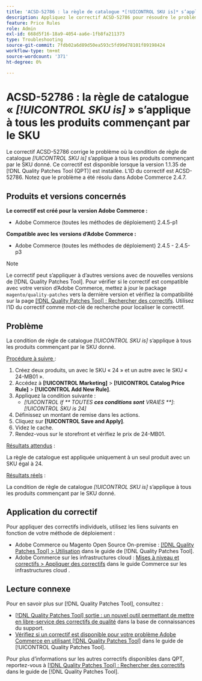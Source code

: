 ```yaml
---
title: 'ACSD-52786 : la règle de catalogue *[!UICONTROL SKU is]* s’applique à tous les produits commençant par le SKU'
description: Appliquez le correctif ACSD-52786 pour résoudre le problème d’Adobe Commerce où la condition de règle de catalogue *[!UICONTROL SKU is]* s’applique à tous les produits commençant par le SKU donné.
feature: Price Rules
role: Admin
exl-id: 668d5f16-18a9-4054-aa6e-1fb8fa211373
type: Troubleshooting
source-git-commit: 7fdb02a6d89d50ea593c5fd99d78101f89198424
workflow-type: tm+mt
source-wordcount: '371'
ht-degree: 0%

---
```


# ACSD-52786 : la règle de catalogue « *[!UICONTROL SKU is]* » s’applique à tous les produits commençant par le SKU

Le correctif ACSD-52786 corrige le problème où la condition de règle de catalogue *[!UICONTROL SKU is]* s’applique à tous les produits commençant par le SKU donné. Ce correctif est disponible lorsque la version 1.1.35 de [!DNL Quality Patches Tool (QPT)] est installée. L’ID du correctif est ACSD-52786. Notez que le problème a été résolu dans Adobe Commerce 2.4.7.

## Produits et versions concernés

**Le correctif est créé pour la version Adobe Commerce :**

* Adobe Commerce (toutes les méthodes de déploiement) 2.4.5-p1

**Compatible avec les versions d’Adobe Commerce :**

* Adobe Commerce (toutes les méthodes de déploiement) 2.4.5 - 2.4.5-p3

>[!NOTE]
>
>Le correctif peut s’appliquer à d’autres versions avec de nouvelles versions de [!DNL Quality Patches Tool]. Pour vérifier si le correctif est compatible avec votre version d’Adobe Commerce, mettez à jour le package `magento/quality-patches` vers la dernière version et vérifiez la compatibilité sur la page [[!DNL Quality Patches Tool] : Rechercher des correctifs](https://experienceleague.adobe.com/tools/commerce-quality-patches/index.html). Utilisez l’ID du correctif comme mot-clé de recherche pour localiser le correctif.

## Problème

La condition de règle de catalogue *[!UICONTROL SKU is]* s’applique à tous les produits commençant par le SKU donné.

<u>Procédure à suivre </u> :

1. Créez deux produits, un avec le SKU « 24 » et un autre avec le SKU « 24-MB01 ».
1. Accédez à **[!UICONTROL Marketing]** > **[!UICONTROL Catalog Price Rule]** > **[!UICONTROL Add New Rule]**.
1. Appliquez la condition suivante :
   * *[!UICONTROL If ** TOUTES **ces conditions sont** VRAIES **]*: *[!UICONTROL SKU is 24]*
1. Définissez un montant de remise dans les actions.
1. Cliquez sur **[!UICONTROL Save and Apply]**.
1. Videz le cache.
1. Rendez-vous sur le storefront et vérifiez le prix de 24-MB01.

<u>Résultats attendus</u> :

La règle de catalogue est appliquée uniquement à un seul produit avec un SKU égal à 24.

<u>Résultats réels</u> :

La condition de règle de catalogue *[!UICONTROL SKU is]* s’applique à tous les produits commençant par le SKU donné.

## Application du correctif

Pour appliquer des correctifs individuels, utilisez les liens suivants en fonction de votre méthode de déploiement :

* Adobe Commerce ou Magento Open Source On-premise : [[!DNL Quality Patches Tool] > Utilisation](/help/tools/quality-patches-tool/usage.md) dans le guide de [!DNL Quality Patches Tool].
* Adobe Commerce sur les infrastructures cloud : [Mises à niveau et correctifs > Appliquer des correctifs](https://experienceleague.adobe.com/docs/commerce-cloud-service/user-guide/develop/upgrade/apply-patches.html) dans le guide Commerce sur les infrastructures cloud .

## Lecture connexe

Pour en savoir plus sur [!DNL Quality Patches Tool], consultez :

* [[!DNL Quality Patches Tool] sortie : un nouvel outil permettant de mettre en libre-service des correctifs de qualité](https://experienceleague.adobe.com/en/docs/commerce-operations/tools/quality-patches-tool/quality-patches-tool-to-self-serve-quality-patches) dans la base de connaissances du support.
* [Vérifiez si un correctif est disponible pour votre problème Adobe Commerce en utilisant [!DNL Quality Patches Tool]](/help/tools/quality-patches-tool/patches-available-in-qpt/check-patch-for-magento-issue-with-magento-quality-patches.md) dans le guide de [!UICONTROL Quality Patches Tool].


Pour plus d’informations sur les autres correctifs disponibles dans QPT, reportez-vous à [[!DNL Quality Patches Tool] : Rechercher des correctifs](https://experienceleague.adobe.com/tools/commerce-quality-patches/index.html) dans le guide de [!DNL Quality Patches Tool].
